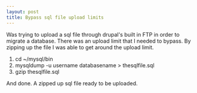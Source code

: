 ```yaml
---
layout: post
title: Bypass sql file upload limits
---
```


Was trying to upload a sql file through drupal's built in FTP in order to migrate a database. There was an upload limit that I needed to bypass.
By zipping up the file I was able to get around the upload limit.  

1. cd ~/mysql/bin
2. mysqldump -u username databasename > thesqlfile.sql
3. gzip thesqlfile.sql

And done. A zipped up sql file ready to be uploaded.



